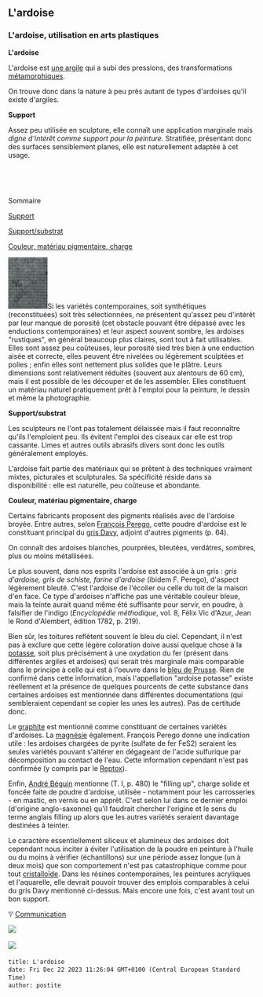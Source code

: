 ## L'ardoise
### L'ardoise, utilisation en arts plastiques
 **L'ardoise**  

L'ardoise est [une argile](argilemodmoul.html) qui a subi des pressions, des transformations [métamorphiques](metamorphiques.html).

On trouve donc dans la nature à peu près autant de types d'ardoises qu'il existe d'argiles.

**Support**

Assez peu utilisée en sculpture, elle connaît une application marginale mais _digne d'intérêt comme support pour la peinture_. Stratifiée, présentant donc des surfaces sensiblement planes, elle est naturellement adaptée à cet usage.

 

 

Sommaire

[Support](ardoise.html#support)

[Support/substrat](ardoise.html#supportsubstrat)

[Couleur, matériau pigmentaire, charge](ardoise.html#couleurmateriaupigmentairecharge)

![](images/ardoise.jpg)Si les variétés contemporaines, soit synthétiques (reconstituées) soit très sélectionnées, ne présentent qu'assez peu d'intérêt par leur manque de porosité (cet obstacle pouvant être dépassé avec les enductions contemporaines) et leur aspect souvent sombre, les ardoises "rustiques", en général beaucoup plus claires, sont tout à fait utilisables. Elles sont assez peu coûteuses, leur porosité sied très bien à une enduction aisée et correcte, elles peuvent être nivelées ou légèrement sculptées et polies ; enfin elles sont nettement plus solides que le plâtre. Leurs dimensions sont relativement réduites (souvent aux alentours de 60 cm), mais il est possible de les découper et de les assembler. Elles constituent un matériau naturel pratiquement prêt à l'emploi pour la peinture, le dessin et même la photographie.

**Support/substrat**

Les sculpteurs ne l'ont pas totalement délaissée mais il faut reconnaître qu'ils l'emploient peu. Ils évitent l'emploi des ciseaux car elle est trop cassante. Limes et autres outils abrasifs divers sont donc les outils généralement employés.

L'ardoise fait partie des matériaux qui se prêtent à des techniques vraiment mixtes, picturales et sculpturales. Sa spécificité réside dans sa disponibilité : elle est naturelle, peu coûteuse et abondante.

**Couleur, matériau pigmentaire, charge**

Certains fabricants proposent des pigments réalisés avec de l'ardoise broyée. Entre autres, selon [François Perego](livres.html#perego), cette poudre d'ardoise est le constituant principal du [gris Davy](gris.html#davy), adjoint d'autres pigments (p. 64).

On connaît des ardoises blanches, pourprées, bleutées, verdâtres, sombres, plus ou moins métallisées.

Le plus souvent, dans nos esprits l'ardoise est associée à un gris : _gris d'ardoise, gris de schiste, farine d'ardoise_ (ibidem F. Perego), d'aspect légèrement bleuté. C'est l'ardoise de l'écolier ou celle du toit de la maison d'en face. Ce type d'ardoises n'affiche pas une véritable couleur bleue, mais la teinte aurait quand même été suffisante pour servir, en poudre, à falsifier de l'indigo (_Encyclopédie méthodique_, vol. 8, Félix Vic d'Azur, Jean le Rond d'Alembert, édition 1782, p. 219).

Bien sûr, les toitures reflètent souvent le bleu du ciel. Cependant, il n'est pas à exclure que cette légère coloration doive aussi quelque chose à la [potasse](potasse.html), soit plus précisément à une oxydation du fer (présent dans différentes argiles et ardoises) qui serait très marginale mais comparable dans le principe à celle qui est à l'oeuvre dans le [bleu de Prusse](bleuschauds.html#lebleudeprusse). Rien de confirmé dans cette information, mais l'appellation "ardoise potasse" existe réellement et la présence de quelques pourcents de cette substance dans certaines ardoises est mentionnée dans différentes documentations (qui sembleraient cependant se copier les unes les autres). Pas de certitude donc.

Le [graphite](graphite.html) est mentionné comme constituant de certaines variétés d'ardoises. La [magnésie](magnesie.html) également. François Perego donne une indication utile : les ardoises chargées de pyrite (sulfate de fer FeS2) seraient les seules variétés pouvant s'altérer en dégageant de l'acide sulfurique par décomposition au contact de l'eau. Cette information cependant n'est pas confirmée (y compris par le [Reptox](liensutiles.html#csst)).

Enfin, [André Béguin](livres.html#beguin) mentionne (T. I, p. 480) le "filling up", charge solide et foncée faite de poudre d'ardoise, utilisée - notamment pour les carrosseries - en mastic, en vernis ou en apprêt. C'est selon lui dans ce dernier emploi (d'origine anglo-saxonne) qu'il faudrait chercher l'origine et le sens du terme anglais filling up alors que les autres variétés seraient davantage destinées à teinter.

Le caractère essentiellement siliceux et alumineux des ardoises doit cependant nous inciter à éviter l'utilisation de la poudre en peinture à l'huile ou du moins à vérifier (échantillons) sur une période assez longue (un à deux mois) que son comportement n'est pas catastrophique comme pour tout [cristalloïde](cristalloide.html). Dans les résines contemporaines, les peintures acryliques et l'aquarelle, elle devrait pouvoir trouver des emplois comparables à celui du gris Davy mentionné ci-dessus. Mais encore une fois, c'est avant tout un bon support.



![](images/flechebas.gif) [Communication](http://www.artrealite.com/annonceurs.htm) 

[![](https://cbonvin.fr/sites/regie.artrealite.com/visuels/campagne1.png)](index-2.html#20131014)

![](https://cbonvin.fr/sites/regie.artrealite.com/visuels/campagne2.png)
```
title: L'ardoise
date: Fri Dec 22 2023 11:26:04 GMT+0100 (Central European Standard Time)
author: postite
```
